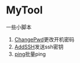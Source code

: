 # MyTool
一些小脚本
1. [ChangePwd](./ChangePwd)更改开机密码
2. [AddSSH](./AddSSH)发送ssh密钥
3. [ping](./ping)批量ping
